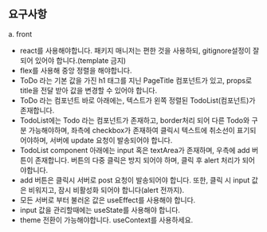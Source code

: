 ## 요구사항

a. front
- react를 사용해야합니다. 패키지 매니저는 편한 것을 사용하되, gitignore설정이 잘 되어 있어야 합니다.(template 금지)
- flex를 사용해 중앙 정렬을 해야합니다.
- ToDo 라는 기본 값을 가진 h1 태그를 지닌 PageTitle 컴포넌트가 있고, props로 title을 전달 받아 값을 변경할 수 있어야 합니다.
- ToDo 라는 컴포넌트 바로 아래에는, 텍스트가 왼쪽 정렬된 TodoList(컴포넌트)가 존재합니다.
- TodoList에는 Todo 라는 컴포넌트가 존재하고, border처리 되어 다른 Todo와 구분 가능해야하며, 좌측에 checkbox가 존재하여 클릭시 텍스트에 취소선이 표기되어야하며, 서버에 update 요청이 발송되어야 합니다.
- TodoList component 아래에는 input 혹은 textArea가 존재하며, 우측에 add 버튼이 존재합니다.
버튼의 다중 클릭은 방지 되어야 하며, 클릭 후 alert 처리가 되어야합니다.
- add 버튼은 클릭시 서버로 post 요청이 발송되어야 합니다. 또한, 클릭 시 input 값은 비워지고, 잠시 비활성화 되어야 합니다(alert 전까지).
- 모든 서버로 부터 불러온 값은 useEffect를 사용해야 합니다.
- input 값을 관리할때에는 useState를 사용해야 합니다.
- theme 전환이 가능해야합니다. useContext를 사용하세요.
